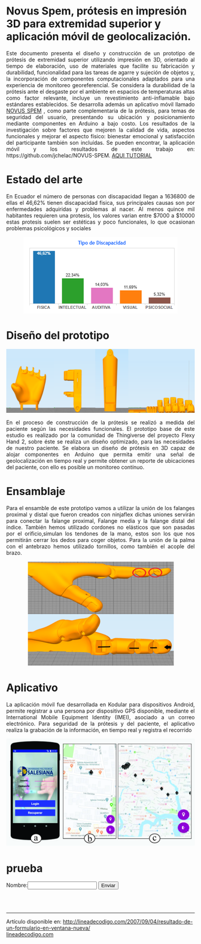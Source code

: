 # Novus Spem, prótesis en impresión 3D para extremidad superior y aplicación móvil de geolocalización. 
<p align="justify"> 
  Este documento presenta el diseño y construcción de un prototipo de prótesis de extremidad superior utilizando impresión en 3D, orientado al tiempo de elaboración, uso de materiales que facilite su fabricación y durabilidad, funcionalidad para las tareas de agarre y sujeción de objetos y, la incorporación de componentes computacionales adaptados para una experiencia de monitoreo georeferencial. Se considera la durabilidad de la prótesis ante el desgaste por el ambiente en espacios de temperaturas altas como factor relevante, incluye un revestimiento anti-ínflamable bajo estándares establecidos. Se desarrolla además un aplicativo móvil llamado 
  <a href="https://n9.cl/48g7">NOVUS SPEM</a> , como parte complementaria de la prótesis, para temas de seguridad del usuario, presentando su ubicación y posicionamiento mediante componentes en Arduino a bajo costo. Los resultados de la investigación sobre factores que mejoren la calidad de vida, aspectos funcionales y mejorar el aspecto físico: bienestar emocional y satisfacción del participante también son incluídas. Se pueden encontrar, la aplicación móvil y los resultados de este trabajo en: https://github.com/jchelac/NOVUS-SPEM. 
<a href="https://n9.cl/48g7"> AQUI TUTORIAL</a> 
</p>

# Estado del arte 
<p align="justify"> 
  En Ecuador el número de personas con discapacidad llegan a 1636800 de ellas el 46,62% tienen discapacidad fisica, sus  principales causas son por enfermedades adquiridas y problemas al nacer. Al menos quince mil habitantes requieren una protesis, los valores varian entre $7000 a $10000 estas protesis suelen ser  estéticas y poco funcionales, lo que ocasionan problemas psicológicos y sociales
</p>
<p align="center"> <img src="https://github.com/jchelac/NOVUS-SPEM/blob/master/DOC/ESTADISTICA%20DE%20PERSONAS%20CON%20DISCAPACIDAD.PNG"></p>

</p>

# Diseño del prototipo
<p align="center"> <img src="https://github.com/jchelac/NOVUS-SPEM/blob/master/DOC/8.PNG"></p>
</p>
<p align="justify"> En el proceso de construcción de la prótesis se realizó a medida del paciente según las necesidades funcionales. El prototipo base de este estudio es realizado por la comunidad de Thingiverse del proyecto Flexy Hand 2, sobre éste se realiza un diseño optimizado, para las necesidades de nuestro paciente. Se elabora un diseño de prótesis en 3D capaz de alojar componentes en Arduino que permita emitir una señal de geolocalización en tiempo real y permite obtener un reporte de ubicaciones del paciente, con ello es posible un monitoreo contínuo.</p>

# Ensamblaje
<p align="justify">
Para el ensamble de este prototipo vamos a utilizar la unión de los falanges proximal y distal que fueron creados con ninjaflex dichas uniones servirán para conectar la falange proximal, Falange media y la falange distal del índice. También hemos utilizado cordones no elásticos que son pasadas por el orificio,simulan los tendones de la mano, estos son los que nos permitirán cerrar los dedos para coger objetos. Para la unión de la palma con el antebrazo hemos utilizado tornillos, como también el acople del brazo.
  </p>
  </p>
  
  <p align="center"> <img src="https://github.com/jchelac/NOVUS-SPEM/blob/master/DOC/ENSAMBLE.PNG"></p>
  
  
  
# Aplicativo
<p align="justify"> La aplicación móvil fue desarrollada en Kodular para dispositivos Android, permite registrar a una persona por dispositivo GPS disponible, mediante el International Mobile Equipment Identity (IMEI), asociado a un correo electrónico. Para seguridad de la prótesis y del paciente, el aplicativo realiza la grabación de la información, en tiempo real y registra el recorrido
  </p>
  </p>
 <p align="center"> <img src="https://github.com/jchelac/NOVUS-SPEM/blob/master/DOC/APLICATIVO.jpg"></p>
 
# prueba
<form action="enviar.asp" method="post" target="_blank">
<label for="nombre">Nombre:</label><input type="text" id="nombre"/>
<input type="submit" value="Enviar"/>
</form>

<br><br>
<hr>
Art&iacute;culo disponible en: <a href="http://lineadecodigo.com/2007/09/04/resultado-de-un-formulario-en-ventana-nueva/">http://lineadecodigo.com/2007/09/04/resultado-de-un-formulario-en-ventana-nueva/</a><br/>
<a href="http://lineadecodigo.com" title="Linea de Codigo">lineadecodigo.com</a>
